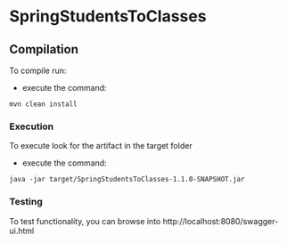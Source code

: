 # SpringStudentsToClasses

## Compilation ##
To compile run:
- execute the command: 

``` mvn clean install ```

### Execution ###
To execute look for the artifact in the target folder
- execute the command: 

``` java -jar target/SpringStudentsToClasses-1.1.0-SNAPSHOT.jar ```

### Testing ###
To test functionality, you can browse into http://localhost:8080/swagger-ui.html 
